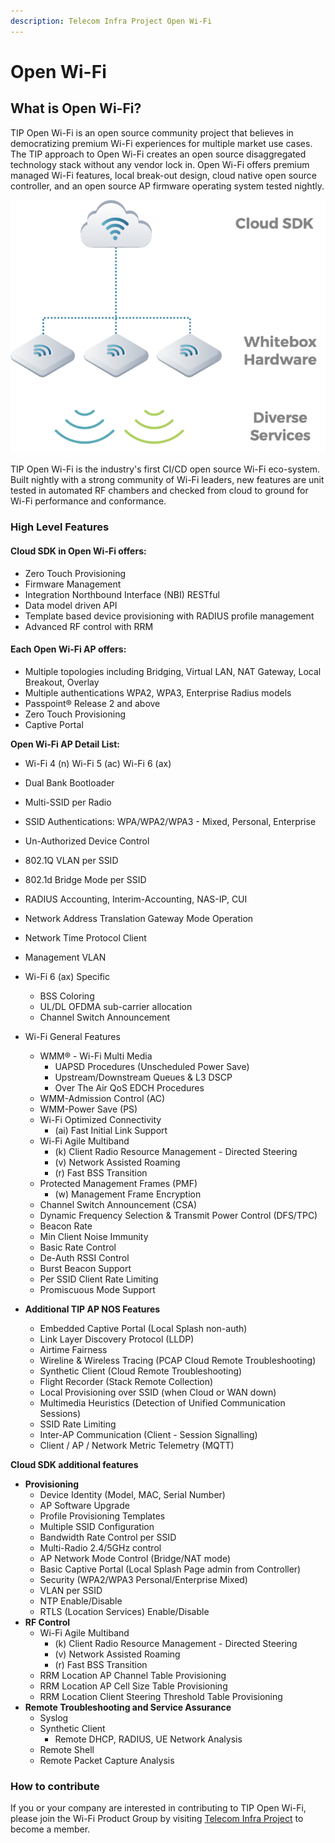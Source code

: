 ```yaml
---
description: Telecom Infra Project Open Wi-Fi
---
```


# Open Wi-Fi

## What is Open Wi-Fi?

TIP Open Wi-Fi is an open source community project that believes in democratizing premium Wi-Fi experiences for multiple market use cases. The TIP approach to Open Wi-Fi creates an open source disaggregated technology stack without any vendor lock in. Open Wi-Fi offers premium managed Wi-Fi features, local break-out design, cloud native open source controller, and an open source AP firmware operating system tested nightly.

![TIP Open Wi-Fi 1.x Solution](.gitbook/assets/image%20%285%29.png)

TIP Open Wi-Fi is the industry's first CI/CD open source Wi-Fi eco-system. Built nightly with a strong community of Wi-Fi leaders, new features are unit tested in automated RF chambers and checked from cloud to ground for Wi-Fi performance and conformance.

### High Level Features

#### Cloud SDK in Open Wi-Fi offers:

* Zero Touch Provisioning 
* Firmware Management
* Integration Northbound Interface \(NBI\) RESTful
* Data model driven API 
* Template based device provisioning with RADIUS profile management 
* Advanced RF control with RRM  

#### Each Open Wi-Fi AP offers:

* Multiple topologies including Bridging, Virtual LAN, NAT Gateway, Local Breakout, Overlay 
* Multiple authentications WPA2, WPA3, Enterprise Radius models
* Passpoint® Release 2 and above
* Zero Touch Provisioning 
* Captive Portal

**Open Wi-Fi AP Detail List:**

* Wi-Fi 4 \(n\) Wi-Fi 5 \(ac\) Wi-Fi 6 \(ax\) 
* Dual Bank Bootloader
* Multi-SSID per Radio
* SSID Authentications: WPA/WPA2/WPA3 - Mixed, Personal, Enterprise
* Un-Authorized Device Control
* 802.1Q VLAN per SSID 
* 802.1d Bridge Mode per SSID
* RADIUS Accounting, Interim-Accounting, NAS-IP, CUI
* Network Address Translation Gateway Mode Operation
* Network Time Protocol Client
* Management VLAN 
* Wi-Fi 6 \(ax\) Specific
  * BSS Coloring
  * UL/DL OFDMA sub-carrier allocation
  * Channel Switch Announcement
* Wi-Fi General Features

  * WMM® - Wi-Fi Multi Media
    * UAPSD Procedures \(Unscheduled Power Save\) 
    * Upstream/Downstream Queues & L3 DSCP
    * Over The Air QoS EDCH Procedures
  * WMM-Admission Control \(AC\) 
  * WMM-Power Save \(PS\)
  * Wi-Fi Optimized Connectivity
    * \(ai\) Fast Initial Link Support
  * Wi-Fi Agile Multiband
    * \(k\) Client Radio Resource Management - Directed Steering
    * \(v\) Network Assisted Roaming
    * \(r\) Fast BSS Transition
  * Protected Management Frames \(PMF\) 
    * \(w\) Management Frame Encryption
  * Channel Switch Announcement \(CSA\)
  * Dynamic Frequency Selection & Transmit Power Control \(DFS/TPC\)
  * Beacon Rate 
  * Min Client Noise Immunity
  * Basic Rate Control
  * De-Auth RSSI Control
  * Burst Beacon Support
  * Per SSID Client Rate Limiting
  * Promiscuous Mode Support

* **Additional TIP AP NOS Features**
  * Embedded Captive Portal \(Local Splash non-auth\)
  * Link Layer Discovery Protocol \(LLDP\)
  * Airtime Fairness
  * Wireline & Wireless Tracing \(PCAP Cloud Remote Troubleshooting\)
  * Synthetic Client \(Cloud Remote Troubleshooting\)
  * Flight Recorder \(Stack Remote Collection\)
  * Local Provisioning over SSID \(when Cloud or WAN down\)
  * Multimedia Heuristics \(Detection of Unified Communication Sessions\)
  * SSID Rate Limiting
  * Inter-AP Communication \(Client - Session Signalling\)
  * Client / AP / Network Metric Telemetry \(MQTT\)

**Cloud SDK additional features**

* **Provisioning** 
  * Device Identity \(Model, MAC, Serial Number\)
  * AP Software Upgrade
  * Profile Provisioning Templates
  * Multiple SSID Configuration
  * Bandwidth Rate Control per SSID
  * Multi-Radio 2.4/5GHz control
  * AP Network Mode Control \(Bridge/NAT mode\)
  * Basic Captive Portal \(Local Splash Page admin from Controller\)
  * Security \(WPA2/WPA3 Personal/Enterprise Mixed\)
  * VLAN per SSID
  * NTP Enable/Disable
  * RTLS \(Location Services\) Enable/Disable 
* **RF Control**
  * Wi-Fi Agile Multiband
    * \(k\) Client Radio Resource Management - Directed Steering
    * \(v\) Network Assisted Roaming
    * \(r\) Fast BSS Transition
  * RRM Location AP Channel Table Provisioning
  * RRM Location AP Cell Size Table Provisioning
  * RRM Location Client Steering Threshold Table Provisioning 
* **Remote Troubleshooting and Service Assurance**
  * Syslog 
  * Synthetic Client
    * Remote DHCP, RADIUS, UE Network Analysis 
  * Remote Shell 
  * Remote Packet Capture Analysis

### **How to contribute**

If you or your company are interested in contributing to TIP Open Wi-Fi, please join the Wi-Fi Product Group by visiting [Telecom Infra Project](https://telecominfraproject.com/apply-for-membership/) to become a member.

